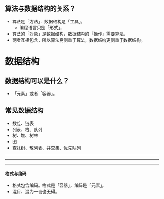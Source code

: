 
## 算法与数据结构的关系？
- 算法是「方法」，数据结构是「工具」。
  - 编程语言只是「形式」。
- 算法的「对象」是数据结构，数据结构的「操作」需要算法。
- 两者互相包含，所以算法更侧重于算法，数据结构更侧重于数据结构。

# 数据结构
## 数据结构可以是什么？
- 「元素」或者「容器」。

## 常见数据结构
- 数组、链表
- 列表、栈、队列
- 树、堆、树林
- 图
- 查找树、散列表、并查集、优先队列


---
---
---
#### 格式与编码
- 格式包含编码。格式是「容器」，编码是「元素」。
- 混用、混为一谈也无碍。
